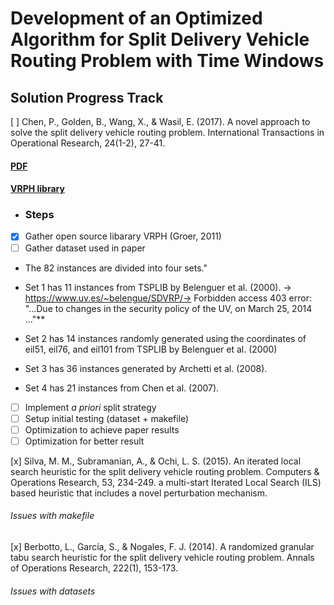 ﻿# Development of an Optimized Algorithm for Split Delivery Vehicle Routing Problem with Time Windows

## Solution Progress Track
[ ] Chen, P., Golden, B., Wang, X., &amp; Wasil, E. (2017). A novel approach to solve the split delivery vehicle routing problem. International Transactions in Operational Research, 24(1-2), 27-41.
	
#### [PDF](https://onlinelibrary.wiley.com/doi/pdf/10.1111/itor.12250)

#### [VRPH library](https://projects.coin-or.org/VRPH)

+ ### Steps
 + [x] Gather open source libarary VRPH (Groer, 2011)
 + [ ] Gather dataset used in paper
  + The 82 instances are divided into four sets."
   + Set 1 has 11 instances from TSPLIB by Belenguer et al. (2000). -> https://www.uv.es/~belengue/SDVRP/-> Forbidden access 403 error: "...Due to changes in the security policy of the UV, on March 25, 2014 ..."**
   + Set 2 has 14 instances randomly generated using the coordinates of eil51, eil76, and eil101 from TSPLIB by Belenguer et al. (2000)
   + Set 3 has 36 instances generated by Archetti et al. (2008).
   + Set 4 has 21 instances from Chen et al. (2007).
		
 + [ ] Implement *a priori* split strategy 
 + [ ] Setup initial testing (dataset + makefile)
 + [ ] Optimization to achieve paper results
 + [ ] Optimization for better result
	
[x] Silva, M. M., Subramanian, A., &amp; Ochi, L. S. (2015). An iterated local search heuristic for the split delivery vehicle routing problem. Computers &amp; Operations Research, 53, 234-249.
	a multi-start Iterated Local Search (ILS) based heuristic that includes a novel perturbation mechanism. 
	
###### Issues with makefile

[x] Berbotto, L., García, S., &amp; Nogales, F. J. (2014). A randomized granular tabu search heuristic for the split delivery vehicle routing problem. Annals of Operations Research, 222(1), 153-173.

###### Issues with datasets